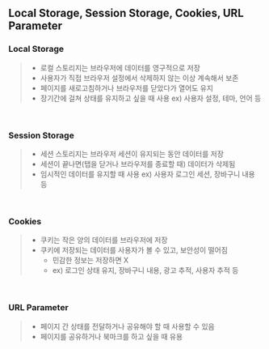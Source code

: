 ## Local Storage, Session Storage, Cookies, URL Parameter

### Local Storage

> - 로컬 스토리지는 브라우저에 데이터를 영구적으로 저장
> - 사용자가 직접 브라우저 설정에서 삭제하지 않는 이상 계속해서 보존
> - 페이지를 새로고침하거나 브라우저를 닫았다가 열어도 유지
> - 장기간에 걸쳐 상태를 유지하고 싶을 때 사용 ex) 사용자 설정, 테마, 언어 등

<br />

### Session Storage

> - 세션 스토리지는 브라우저 세션이 유지되는 동안 데이터를 저장
> - 세션이 끝나면(탭을 닫거나 브라우저를 종료할 때) 데이터가 삭제됨
> - 임시적인 데이터를 유지할 때 사용 ex) 사용자 로그인 세션, 장바구니 내용 등

<br />

### Cookies

> - 쿠키는 작은 양의 데이터를 브라우저에 저장
> - 쿠키에 저장되는 데이터를 사용자가 볼 수 있고, 보안성이 떨어짐
>   - 민감한 정보는 저장하면 X
>   - ex) 로그인 상태 유지, 장바구니 내용, 광고 추적, 사용자 추적 등

<br />

### URL Parameter

> - 페이지 간 상태를 전달하거나 공유해야 할 때 사용할 수 있음
> - 페이지를 공유하거나 북마크를 하고 싶을 때 유용

<br />
